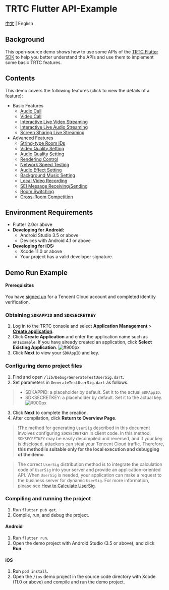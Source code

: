 # TRTC Flutter API-Example

[中文](README_zh-CN.md) | English

## Background

This open-source demo shows how to use some APIs of the [TRTC Flutter SDK](https://intl.cloud.tencent.com/products/trtc) to help you better understand the APIs and use them to implement some basic TRTC features.

## Contents

This demo covers the following features (click to view the details of a feature):

- Basic Features
  - [Audio Call](./lib/Basic/AudioCall)
  - [Video Call](./lib/Basic/VideoCall)
  - [Interactive Live Video Streaming](./lib/Basic/Live)
  - [Interactive Live Audio Streaming](./lib/Basic/VoiceChatRoom)
  - [Screen Sharing Live Streaming](./lib/Basic/ScreenShare)
- Advanced Features
  - [String-type Room IDs](./lib/Advanced/StringRoomId)
  - [Video Quality Setting](./lib/Advanced/SetVideoQuality)
  - [Audio Quality Setting](./lib/Advanced/SetAudioQuality)
  - [Rendering Control](./lib/Advanced/SetRenderParams)
  - [Network Speed Testing](./lib/Advanced/SpeedTest)
  - [Audio Effect Setting](./lib/Advanced/SetAudioEffect)
  - [Background Music Setting](./lib/Advanced/SetBackgroundMusic)
  - [Local Video Recording](./lib/Advanced/LocalRecord)
  - [SEI Message Receiving/Sending](./lib/Advanced/SEIMessage)
  - [Room Switching](./lib/Advanced/SwitchRoom)
  - [Cross-Room Competition](./lib/Advanced/RoomPk)

## Environment Requirements

- Flutter 2.0or above
- **Developing for Android:**
  - Android Studio 3.5 or above
  - Devices with Android 4.1 or above
- **Developing for iOS:**
  - Xcode 11.0 or above
  - Your project has a valid developer signature.

## Demo Run Example

#### Prerequisites

You have [signed up](https://www.tencentcloud.com/) for a Tencent Cloud account and completed identity verification.

### Obtaining `SDKAPPID` and `SDKSECRETKEY`

1. Log in to the TRTC console and select **Application Management** > **[Create application](https://console.tencentcloud.com/trtc/app/create)**.
2. Click **Create Application** and enter the application name such as `APIExample`. If you have already created an application, click **Select Existing Application**.
   ![#900px](https://qcloudimg.tencent-cloud.cn/raw/30fddb57f90491c7c94fd1cdfdde9a81.png)
3. Click **Next** to view your `SDKAppID` and key.

### Configuring demo project files

1. Find and open `/lib/Debug/GenerateTestUserSig.dart`.
2. Set parameters in `GenerateTestUserSig.dart` as follows.

> - SDKAPPID: a placeholder by default. Set it to the actual `SDKAppID`.
> - SDKSECRETKEY: a placeholder by default. Set it to the actual key.
>   ![#900px](https://imgcache.qq.com/operation/dianshi/other/flutter_sig.237b3ce20dde2fa6cac972f49169e7e539d691fd.png)

3. Click **Next** to complete the creation.
4. After compilation, click **Return to Overview Page**.

> !The method for generating `UserSig` described in this document involves configuring `SDKSECRETKEY` in client code. In this method, `SDKSECRETKEY` may be easily decompiled and reversed, and if your key is disclosed, attackers can steal your Tencent Cloud traffic. Therefore, **this method is suitable only for the local execution and debugging of the demo**.

> The correct `UserSig` distribution method is to integrate the calculation code of `UserSig` into your server and provide an application-oriented API. When `UserSig` is needed, your application can make a request to the business server for dynamic `UserSig`. For more information, please see [How to Calculate UserSig](https://intl.cloud.tencent.com/document/product/647/35166).

### Compiling and running the project

1. Run `flutter pub get`.
2. Compile, run, and debug the project.

#### Android

1. Run `flutter run`.
2. Open the demo project with Android Studio (3.5 or above), and click **Run**.

#### iOS

1. Run `pod install`.
2. Open the `/ios` demo project in the source code directory with Xcode (11.0 or above) and compile and run the demo project.
